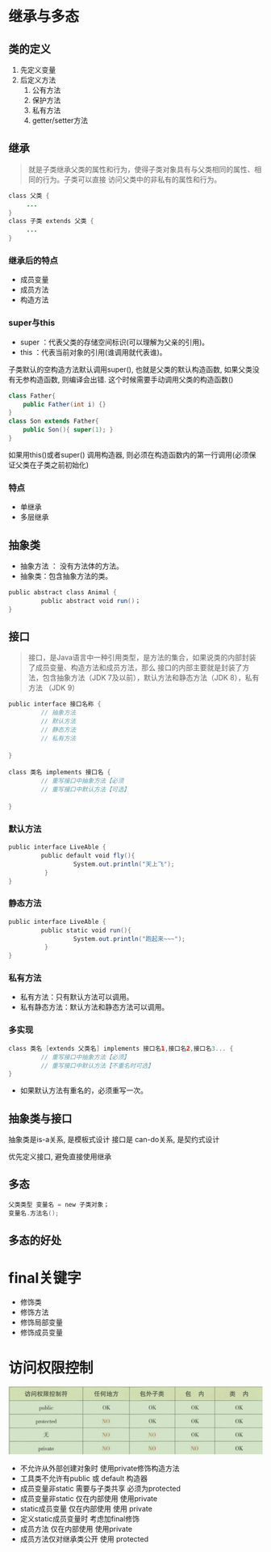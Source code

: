 # 继承与多态

## 类的定义

1. 先定义变量
2. 后定义方法
     1. 公有方法
     2. 保护方法
     3. 私有方法
     4. getter/setter方法

## 继承

> 就是子类继承父类的属性和行为，使得子类对象具有与父类相同的属性、相同的行为。子类可以直接 访问父类中的非私有的属性和行为。

```java
class 父类 {
     ...      
}
class 子类 extends 父类 {
     ...      
}
```

### 继承后的特点

- 成员变量
- 成员方法
- 构造方法

### super与this

- super ：代表父类的存储空间标识(可以理解为父亲的引用)。 
- this ：代表当前对象的引用(谁调用就代表谁)。 

子类默认的空构造方法默认调用super(), 也就是父类的默认构造函数, 如果父类没有无参构造函数, 则编译会出错. 这个时候需要手动调用父类的构造函数()

```java
class Father{
    public Father(int i) {}
}
class Son extends Father{
    public Son(){ super(1); }
}
```

如果用this()或者super() 调用构造器, 则必须在构造函数内的第一行调用(必须保证父类在子类之前初始化)

### 特点

- 单继承
- 多层继承

## 抽象类

- 抽象方法 ： 没有方法体的方法。 
- 抽象类：包含抽象方法的类。 

```java
public abstract class Animal {
         public abstract void run()； 
}
```

## 接口

>接口，是Java语言中一种引用类型，是方法的集合，如果说类的内部封装了成员变量、构造方法和成员方法，那么 接口的内部主要就是封装了方法，包含抽象方法（JDK 7及以前），默认方法和静态方法（JDK 8），私有方法 （JDK 9）

```java
public interface 接口名称 {
         // 抽象方法
         // 默认方法
         // 静态方法
         // 私有方法 
     
}

class 类名 implements 接口名 {
         // 重写接口中抽象方法【必须
         // 重写接口中默认方法【可选】    
     
} 
```

### 默认方法

```java
public interface LiveAble {
         public default void fly(){
                  System.out.println("天上飞");     
          } 
}
```

### 静态方法

```java
public interface LiveAble {
         public static void run(){
                  System.out.println("跑起来~~~");     
          } 
}
```

### 私有方法

- 私有方法：只有默认方法可以调用。 
- 私有静态方法：默认方法和静态方法可以调用。

### 多实现

```java
class 类名 [extends 父类名] implements 接口名1,接口名2,接口名3... {
         // 重写接口中抽象方法【必须】
         // 重写接口中默认方法【不重名时可选】    
} 
```

- 如果默认方法有重名的，必须重写一次。

## 抽象类与接口

抽象类是is-a关系, 是模板式设计 接口是 can-do关系, 是契约式设计

优先定义接口, 避免直接使用继承

## 多态

```java
父类类型 变量名 = new 子类对象； 
变量名.方法名();
```

## 多态的好处

# final关键字

- 修饰类
- 修饰方法
- 修饰局部变量
- 修饰成员变量

# 访问权限控制

![屏幕截图 2020-09-15 102905](/assets/屏幕截图%202020-09-15%20102905.png)

- 不允许从外部创建对象时 使用private修饰构造方法
- 工具类不允许有public 或 default 构造器
- 成员变量非static 需要与子类共享 必须为protected
- 成员变量非static 仅在内部使用 使用private
- static成员变量 仅在内部使用 使用 private
- 定义static成员变量时 考虑加final修饰
- 成员方法 仅在内部使用 使用private
- 成员方法仅对继承类公开 使用 protected

